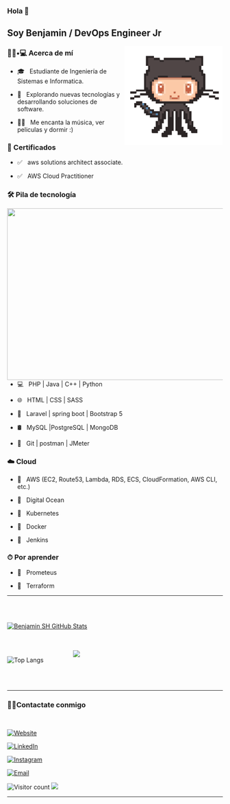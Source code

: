 ### Hola 👋<h2> Soy Benjamin / DevOps Engineer Jr</h2>

<img align='right' src="https://raw.githubusercontent.com/iCharlesZ/FigureBed/master/img/octocat.gif" width="230">

<h3> 👨🏻•💻 Acerca de mí </h3>


- 🎓 &nbsp; Estudiante de Ingeniería de Sistemas e Informatica.

- 🤔 &nbsp; Explorando nuevas tecnologías y desarrollando soluciones de software.

- 🙋‍♂️ &nbsp; Me encanta la música, ver peliculas y dormir :)


<h3> 📜 Certificados </h3>

- ✅ &nbsp; aws solutions architect associate.

- ✅ &nbsp; AWS  Cloud Practitioner


<h3>🛠 Pila de tecnología</h3>

<img align='right' src="https://www.contrastsecurity.com/hs-fs/hubfs/images/DevOps%20Solutions/devops-old-way.gif?width=1322&name=devops-old-way.gif" height="400" width="600">

- 💻 &nbsp; PHP | Java | C++ | Python 

- 🌐 &nbsp; HTML | CSS | SASS

- 🔧 &nbsp; Laravel | spring boot | Bootstrap 5

- 🛢 &nbsp; MySQL |PostgreSQL | MongoDB

- 🔧 &nbsp; Git | postman | JMeter


<h3>☁️ Cloud </h3>

- 🔧 &nbsp; AWS (EC2, Route53, Lambda, RDS, ECS, CloudFormation, AWS CLI, etc.) 

- 🔧 &nbsp; Digital Ocean

- 🔧 &nbsp; Kubernetes

- 🐳 &nbsp; Docker

- 🔧 &nbsp; Jenkins


<h3>⏱ Por aprender</h3>

- 🔧 &nbsp; Prometeus

- 🔧 &nbsp; Terraform
<hr>


<br/><br/>

[![Benjamin SH GitHub Stats](https://github-readme-stats.vercel.app/api?username=benjaminsucasaire&show_icons=true)](https://github.com/benjaminsucasaire)

<br/>

<br/>

<img src="https://media.giphy.com/media/M9gbBd9nbDrOTu1Mqx/giphy.gif" width="350" align='right'>

![Top Langs](https://github-readme-stats.vercel.app/api/top-langs/?username=benjaminsucasaire&show_icons=true)

<br><br>



<hr>



<h3> 🤝🏻Contactate conmigo </h3>

<br>



<p align="center">

<a href="https://github.com/benjaminsucasaire/portafolio-RS" target="_blank"><img alt="Website" src="https://img.shields.io/badge/benjamin.sistemascloudcyb.ml-black?style=flat-square&logo=google-chrome"></a>

<a href="https://www.linkedin.com/in/benjamin-abel-sucasaire-719624182/" target="_blank"><img alt="LinkedIn" src="https://img.shields.io/badge/LinkedIn-Benjamin%20Abel%20Sucasaire-blue?style=flat-square&logo=linkedin"></a>

<a href="https://www.instagram.com/benjamin_sucasaire/" target="_blank"><img alt="Instagram" src="https://img.shields.io/badge/Instagram-benjamin_abue-black?style=flat-square&logo=instagram"></a>

<a href="mailto:benjaminsucasaire@gmail.com" target="_blank"><img alt="Email" src="https://img.shields.io/badge/Email-benjaminsucasaire@gmail.com-blue?style=flat-square&logo=gmail"></a>

</p>




![Visitor count](https://visitor-badge.laobi.icu/badge?page_id=benjaminsucasaire.benjaminsucasaire)   <img src="https://media.giphy.com/media/dxn6fRlTIShoeBr69N/giphy.gif" width="40">




<hr>



